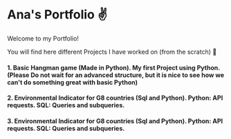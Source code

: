 # Ana's Portfolio :v:

Welcome to my Portfolio!

You will find here different Projects I have worked on (from the scratch) :muscle:

#### 1.  Basic Hangman game (Made in Python). My first Project using Python.(Please Do not wait for an advanced structure, but it is nice to see how we can't do something great with basic Python)

#### 2.  Environmental Indicator for G8 countries (Sql and Python). Python: API requests. SQL: Queries and subqueries.

#### 3.  Environmental Indicator for G8 countries (Sql and Python). Python: API requests. SQL: Queries and subqueries.
